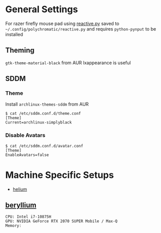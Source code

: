 # General Settings

For razer firefly mouse pad using [reactive.py](https://gist.github.com/lezed1/aa4918d6b5e6bd638e7c325c0ed44e7a#file-reactive-py) saved to `~/.config/polychromatic/reactive.py` and requires `python-pynput` to be installed

## Theming
`gtk-theme-material-black` from AUR
lxappearance is useful

## SDDM
### Theme
Install `archlinux-themes-sddm` from AUR

    $ cat /etc/sddm.conf.d/theme.conf
    [Theme]
    Current=archlinux-simplyblack

### Disable Avatars

    $ cat /etc/sddm.conf.d/avatar.conf
    [Theme]
    EnableAvatars=false

# Machine Specific Setups
* [helium](.config/README/helium.md)
## [beryllium](.config/README/helium.md)
    CPU: Intel i7-10875H
    GPU: NVIDIA GeForce RTX 2070 SUPER Mobile / Max-Q
    Memory: 
